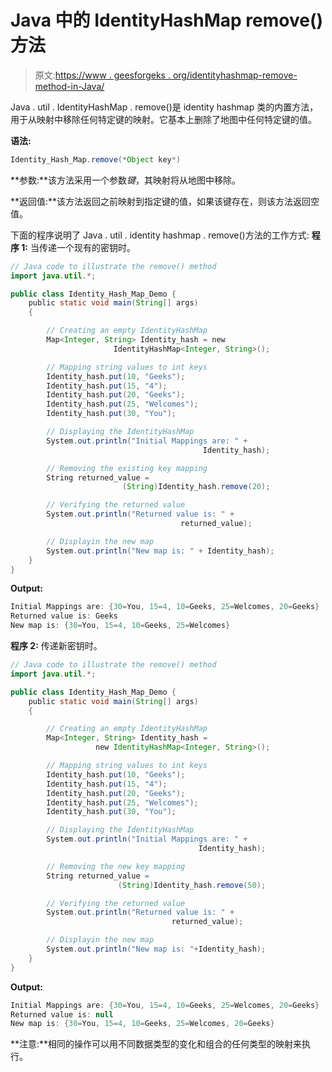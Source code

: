 # Java 中的 IdentityHashMap remove()方法

> 原文:[https://www . geesforgeks . org/identityhashmap-remove-method-in-Java/](https://www.geeksforgeeks.org/identityhashmap-remove-method-in-java/)

Java . util . IdentityHashMap . remove()是 identity hashmap 类的内置方法，用于从映射中移除任何特定键的映射。它基本上删除了地图中任何特定键的值。

**语法:**

```java
Identity_Hash_Map.remove(*Object key*)
```

**参数:**该方法采用一个参数*键*，其映射将从地图中移除。

**返回值:**该方法返回之前映射到指定键的值，如果该键存在，则该方法返回空值。

下面的程序说明了 Java . util . identity hashmap . remove()方法的工作方式:
**程序 1:** 当传递一个现有的密钥时。

```java
// Java code to illustrate the remove() method
import java.util.*;

public class Identity_Hash_Map_Demo {
    public static void main(String[] args)
    {

        // Creating an empty IdentityHashMap
        Map<Integer, String> Identity_hash = new 
                       IdentityHashMap<Integer, String>();

        // Mapping string values to int keys
        Identity_hash.put(10, "Geeks");
        Identity_hash.put(15, "4");
        Identity_hash.put(20, "Geeks");
        Identity_hash.put(25, "Welcomes");
        Identity_hash.put(30, "You");

        // Displaying the IdentityHashMap
        System.out.println("Initial Mappings are: " + 
                                           Identity_hash);

        // Removing the existing key mapping
        String returned_value = 
                         (String)Identity_hash.remove(20);

        // Verifying the returned value
        System.out.println("Returned value is: " + 
                                      returned_value);

        // Displayin the new map
        System.out.println("New map is: " + Identity_hash);
    }
}
```

**Output:**

```java
Initial Mappings are: {30=You, 15=4, 10=Geeks, 25=Welcomes, 20=Geeks}
Returned value is: Geeks
New map is: {30=You, 15=4, 10=Geeks, 25=Welcomes}

```

**程序 2:** 传递新密钥时。

```java
// Java code to illustrate the remove() method
import java.util.*;

public class Identity_Hash_Map_Demo {
    public static void main(String[] args)
    {

        // Creating an empty IdentityHashMap
        Map<Integer, String> Identity_hash = 
                   new IdentityHashMap<Integer, String>();

        // Mapping string values to int keys
        Identity_hash.put(10, "Geeks");
        Identity_hash.put(15, "4");
        Identity_hash.put(20, "Geeks");
        Identity_hash.put(25, "Welcomes");
        Identity_hash.put(30, "You");

        // Displaying the IdentityHashMap
        System.out.println("Initial Mappings are: " + 
                                          Identity_hash);

        // Removing the new key mapping
        String returned_value = 
                        (String)Identity_hash.remove(50);

        // Verifying the returned value
        System.out.println("Returned value is: " + 
                                    returned_value);

        // Displayin the new map
        System.out.println("New map is: "+Identity_hash);
    }
}
```

**Output:**

```java
Initial Mappings are: {30=You, 15=4, 10=Geeks, 25=Welcomes, 20=Geeks}
Returned value is: null
New map is: {30=You, 15=4, 10=Geeks, 25=Welcomes, 20=Geeks}

```

**注意:**相同的操作可以用不同数据类型的变化和组合的任何类型的映射来执行。
